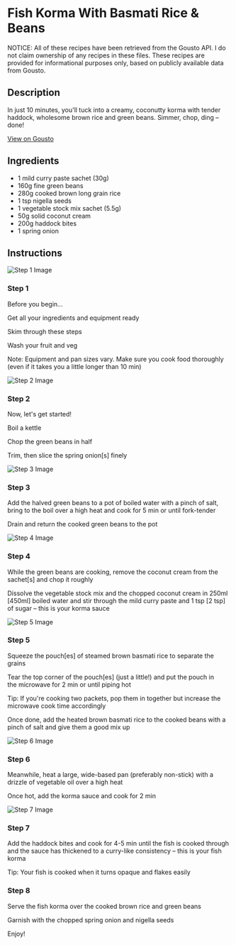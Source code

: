 # Fish Korma With Basmati Rice & Beans

NOTICE: All of these recipes have been retrieved from the Gousto API. I do not claim ownership of any recipes in these files. These recipes are provided for informational purposes only, based on publicly available data from Gousto.

## Description

In just 10 minutes, you'll tuck into a creamy, coconutty korma with tender haddock, wholesome brown rice and green beans. Simmer, chop, ding – done!

[View on Gousto](https://www.gousto.co.uk/recipes/cookbook/fish-korma-with-basmati-rice-beans)

## Ingredients

- 1 mild curry paste sachet (30g)
- 160g fine green beans
- 280g cooked brown long grain rice
- 1 tsp nigella seeds
- 1 vegetable stock mix sachet (5.5g)
- 50g solid coconut cream
- 200g haddock bites
- 1 spring onion

## Instructions

![Step 1 Image](https://production-media.gousto.co.uk/cms/recipe-step-image/Step-1-1-1623399436040-x200.jpg)

### Step 1

Before you begin...

Get all your ingredients and equipment ready

Skim through these steps

Wash your fruit and veg

Note: Equipment and pan sizes vary. Make sure you cook food thoroughly (even if it takes you a little longer than 10 min)

![Step 2 Image](https://production-media.gousto.co.uk/cms/recipe-step-image/1987.-step-2-x200.jpg)

### Step 2

Now, let's get started!

Boil a kettle

Chop the green beans in half

Trim, then slice the spring onion<span class="text-danger">[s]</span> finely

![Step 3 Image](https://production-media.gousto.co.uk/cms/recipe-step-image/1987.-step-3-x200.jpg)

### Step 3

Add the halved green beans to a pot of boiled water with a pinch of salt, bring to the boil over a high heat and cook for 5 min or until fork-tender

Drain and return the cooked green beans to the pot

![Step 4 Image](https://production-media.gousto.co.uk/cms/recipe-step-image/1987.-step-4-x200.jpg)

### Step 4

While the green beans are cooking, remove the coconut cream from the sachet<span class="text-danger">[s]</span> and chop it roughly

Dissolve the vegetable stock mix and the chopped coconut cream in 250ml <span class="text-danger">[450ml]</span> boiled water and stir through the mild curry paste and 1 tsp <span class="text-danger">[2 tsp]</span> of sugar – this is your korma sauce

![Step 5 Image](https://production-media.gousto.co.uk/cms/recipe-step-image/1987.-step-5-x200.jpg)

### Step 5

Squeeze the pouch<span class="text-danger">[es]</span> of steamed brown basmati rice to separate the grains

Tear the top corner of the pouch<span class="text-danger">[es]</span> (just a little!) and put the pouch in the microwave for 2 min or until piping hot

Tip: If you're cooking two packets, pop them in together but increase the microwave cook time accordingly

Once done, add the heated brown basmati rice to the cooked beans with a pinch of salt and give them a good mix up

![Step 6 Image](https://production-media.gousto.co.uk/cms/recipe-step-image/1987.-step-6-x200.jpg)

### Step 6

Meanwhile, heat a large, wide-based pan (preferably non-stick) with a drizzle of vegetable oil over a high heat

Once hot, add the korma sauce and cook for 2 min

![Step 7 Image](https://production-media.gousto.co.uk/cms/recipe-step-image/1987.-step-7-x200.jpg)

### Step 7

Add the haddock bites and cook for 4-5 min until the fish is cooked through and the sauce has thickened to a curry-like consistency – this is your fish korma

Tip: Your fish is cooked when it turns opaque and flakes easily

### Step 8

Serve the fish korma over the cooked brown rice and green beans

Garnish with the chopped spring onion and nigella seeds

Enjoy!

